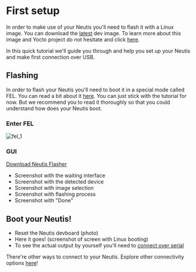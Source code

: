 # First setup

In order to make use of your Neutis you'll need to flash it with a Linux image. 
You can download the [latest]() dev image. To learn more about this image
and Yocto project do not hesitate and click [here](../yocto/why.md). 

In this quick tutorial we'll guide you through and help you set up your
Neutis and make first connection over USB.

## Flashing

In order to flash your Neutis you'll need to boot it in a special mode called FEL.
You can read a bit about it [here](fel.md). You can just stick with the tutorial
for now. But we recommend you to read it thoroughly so that you could understand
how does your Neutis boot.

### Enter FEL

![fel_1](../../img/intro/fel_1.gif)</a>

### GUI

[Download Neutis Flasher]()

- Screenshot with the waiting interface
- Screenshot with the detected device
- Screenshot with image selection
- Screenshot with flashing process
- Screenshot with "Done"

## Boot your Neutis!

- Reset the Neutis devboard (photo)
- Here it goes! (screenshot of screen with Linux booting)
- To see the actual output by yourself you'll need to [connect over serial](../connectivity/usb-serial.md)

There're other ways to connect to your Neutis. Explore other connectivity options [here](../connectivity/connectivity.md)!
